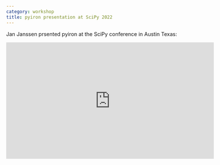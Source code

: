 ```yaml
---
category: workshop
title: pyiron presentation at SciPy 2022
---
```

Jan Janssen prsented pyiron at the SciPy conference in Austin Texas:

<iframe width="560" height="315" src="https://www.youtube.com/embed/BF80bavHUUg" title="YouTube video player" frameborder="0" allow="accelerometer; autoplay; clipboard-write; encrypted-media; gyroscope; picture-in-picture" allowfullscreen></iframe>
